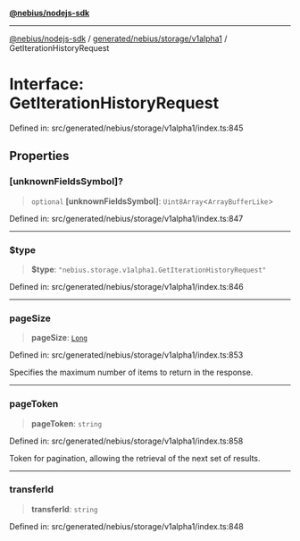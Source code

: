 [**@nebius/nodejs-sdk**](../../../../../README.md)

---

[@nebius/nodejs-sdk](../../../../../README.md) / [generated/nebius/storage/v1alpha1](../README.md) / GetIterationHistoryRequest

# Interface: GetIterationHistoryRequest

Defined in: src/generated/nebius/storage/v1alpha1/index.ts:845

## Properties

### \[unknownFieldsSymbol\]?

> `optional` **\[unknownFieldsSymbol\]**: `Uint8Array`\<`ArrayBufferLike`\>

Defined in: src/generated/nebius/storage/v1alpha1/index.ts:847

---

### $type

> **$type**: `"nebius.storage.v1alpha1.GetIterationHistoryRequest"`

Defined in: src/generated/nebius/storage/v1alpha1/index.ts:846

---

### pageSize

> **pageSize**: [`Long`](../../../../../runtime/protos/core/classes/Long.md)

Defined in: src/generated/nebius/storage/v1alpha1/index.ts:853

Specifies the maximum number of items to return in the response.

---

### pageToken

> **pageToken**: `string`

Defined in: src/generated/nebius/storage/v1alpha1/index.ts:858

Token for pagination, allowing the retrieval of the next set of results.

---

### transferId

> **transferId**: `string`

Defined in: src/generated/nebius/storage/v1alpha1/index.ts:848
